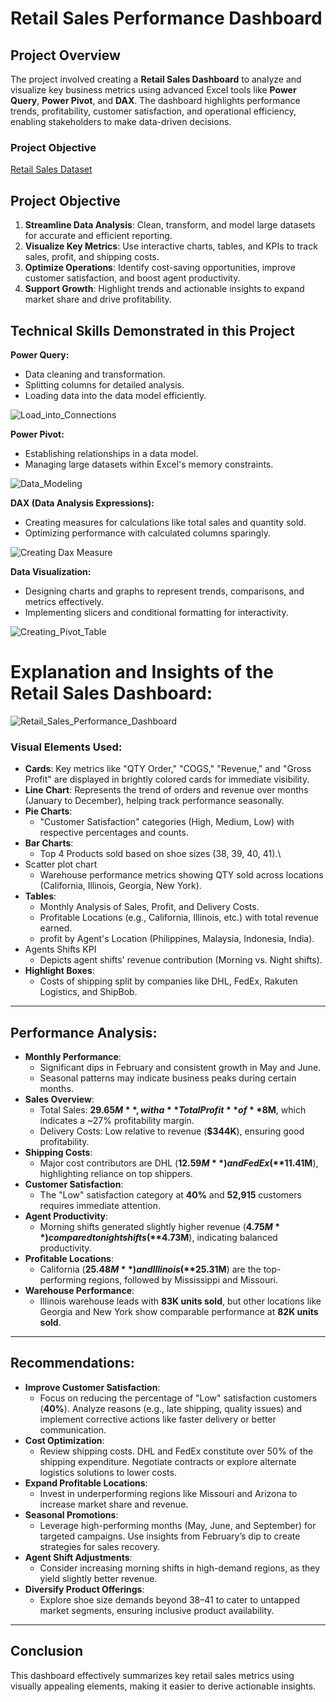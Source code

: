 # Retail Sales Performance Dashboard

## Project Overview

The project involved creating a **Retail Sales Dashboard** to analyze and visualize key business metrics using advanced Excel tools like **Power Query**, **Power Pivot**, and **DAX**. The dashboard highlights performance trends, profitability, customer satisfaction, and operational efficiency, enabling stakeholders to make data-driven decisions.

### **Project Objective**
<a href = "Retail_Sales_Dataset.xlsx"> Retail Sales Dataset</a>

## **Project Objective**

1. **Streamline Data Analysis**: Clean, transform, and model large datasets for accurate and efficient reporting.
2. **Visualize Key Metrics**: Use interactive charts, tables, and KPIs to track sales, profit, and shipping costs.
3. **Optimize Operations**: Identify cost-saving opportunities, improve customer satisfaction, and boost agent productivity.
4. **Support Growth**: Highlight trends and actionable insights to expand market share and drive profitability.

## **Technical Skills Demonstrated in this Project**

**Power Query:**

- Data cleaning and transformation.
- Splitting columns for detailed analysis.
- Loading data into the data model efficiently.

![Load_into_Connections](https://github.com/user-attachments/assets/dab6925d-38ba-4608-818a-dd91ec2d6ad6)

**Power Pivot:**

- Establishing relationships in a data model.
- Managing large datasets within Excel's memory constraints.

![Data_Modeling](https://github.com/user-attachments/assets/25b28c5a-74f8-4113-90e4-8d0e40b7cd4f)


**DAX (Data Analysis Expressions):**

- Creating measures for calculations like total sales and quantity sold.
- Optimizing performance with calculated columns sparingly.

![Creating Dax Measure](https://github.com/user-attachments/assets/0170bbfd-5ff0-4abb-bcca-b4120731608a)

**Data Visualization:**

- Designing charts and graphs to represent trends, comparisons, and metrics effectively.
- Implementing slicers and conditional formatting for interactivity.

![Creating_Pivot_Table](https://github.com/user-attachments/assets/03375881-3890-4f57-b823-174388b33054)


# Explanation and Insights of the Retail Sales Dashboard:

![Retail_Sales_Performance_Dashboard](https://github.com/user-attachments/assets/b91259d4-6e7c-489b-b75e-e07e35ad34dc)


### **Visual Elements Used**:

- **Cards**: Key metrics like "QTY Order," "COGS," "Revenue," and "Gross Profit" are displayed in brightly colored cards for immediate visibility.
- **Line Chart**: Represents the trend of orders and revenue over months (January to December), helping track performance seasonally.
- **Pie Charts**:
    - "Customer Satisfaction" categories (High, Medium, Low) with respective percentages and counts.
- **Bar Charts**:
    - Top 4 Products sold based on shoe sizes (38, 39, 40, 41).\
- Scatter plot chart
    - Warehouse performance metrics showing QTY sold across locations (California, Illinois, Georgia, New York).
- **Tables**:
    - Monthly Analysis of Sales, Profit, and Delivery Costs.
    - Profitable Locations (e.g., California, Illinois, etc.) with total revenue earned.
    - profit by Agent's Location (Philippines, Malaysia, Indonesia, India).
- Agents Shifts KPI
    - Depicts agent shifts' revenue contribution (Morning vs. Night shifts).
- **Highlight Boxes**:
    - Costs of shipping split by companies like DHL, FedEx, Rakuten Logistics, and ShipBob.

---

## **Performance Analysis**:

- **Monthly Performance**:
    - Significant dips in February and consistent growth in May and June.
    - Seasonal patterns may indicate business peaks during certain months.
- **Sales Overview**:
    - Total Sales: **$29.65M**, with a **Total Profit** of **$8M**, which indicates a ~27% profitability margin.
    - Delivery Costs: Low relative to revenue (**$344K**), ensuring good profitability.
- **Shipping Costs**:
    - Major cost contributors are DHL (**$12.59M**) and FedEx (**$11.41M**), highlighting reliance on top shippers.
- **Customer Satisfaction**:
    - The "Low" satisfaction category at **40%** and **52,915** customers requires immediate attention.
- **Agent Productivity**:
    - Morning shifts generated slightly higher revenue (**$4.75M**) compared to night shifts (**$4.73M**), indicating balanced productivity.
- **Profitable Locations**:
    - California (**$25.48M**) and Illinois (**$25.31M**) are the top-performing regions, followed by Mississippi and Missouri.
- **Warehouse Performance**:
    - Illinois warehouse leads with **83K units sold**, but other locations like Georgia and New York show comparable performance at **82K units sold**.

---

## **Recommendations**:

- **Improve Customer Satisfaction**:
    - Focus on reducing the percentage of "Low" satisfaction customers (**40%**). Analyze reasons (e.g., late shipping, quality issues) and implement corrective actions like faster delivery or better communication.
- **Cost Optimization**:
    - Review shipping costs. DHL and FedEx constitute over 50% of the shipping expenditure. Negotiate contracts or explore alternate logistics solutions to lower costs.
- **Expand Profitable Locations**:
    - Invest in underperforming regions like Missouri and Arizona to increase market share and revenue.
- **Seasonal Promotions**:
    - Leverage high-performing months (May, June, and September) for targeted campaigns. Use insights from February’s dip to create strategies for sales recovery.
- **Agent Shift Adjustments**:
    - Consider increasing morning shifts in high-demand regions, as they yield slightly better revenue.
- **Diversify Product Offerings**:
    - Explore shoe size demands beyond 38–41 to cater to untapped market segments, ensuring inclusive product availability.

---

## Conclusion

This dashboard effectively summarizes key retail sales metrics using visually appealing elements, making it easier to derive actionable insights.
